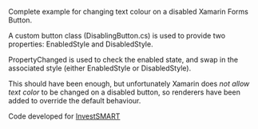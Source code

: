 Complete example for changing text colour on a disabled Xamarin Forms Button.

A custom button class (DisablingButton.cs) is used to provide two properties: EnabledStyle and DisabledStyle.

PropertyChanged is used to check the enabled state, and swap in the associated style (either EnabledStyle or DisabledStyle).

This should have been enough, but unfortunately Xamarin does <em>not allow text color</em> to be changed on a disabled button, so renderers have been added to override the default behaviour. 

Code developed for <a href="https://www.investsmart.com.au">InvestSMART</a>
